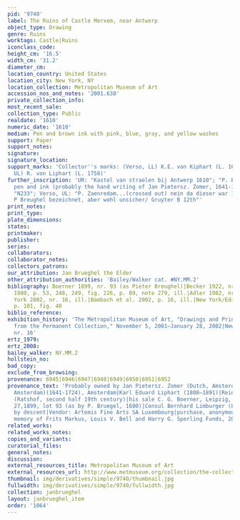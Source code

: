 ```yaml
---
pid: '9740'
label: The Ruins of Castle Merxem, near Antwerp
object_type: Drawing
genre: Ruins
worktags: Castle|Ruins
iconclass_code:
height_cm: '16.5'
width_cm: '31.2'
diameter_cm:
location_country: United States
location_city: New York, NY
location_collection: Metropolitan Museum of Art
accession_nos_and_notes: '2001.638'
private_collection_info:
most_recent_sale:
collection_type: Public
realdate: '1610'
numeric_date: '1610'
medium: Pen and brown ink with pink, blue, gray, and yellow washes
support: Paper
support_notes:
signature:
signature_location:
support_marks: 'Collector''s marks: (Verso, LL) K.E. von Kiphart (L. 1687), (Verso,
  UL) R. von Liphart (L. 1758)'
further_inscription: 'UR: "Kastel van straelen bij Antwerp 1610"; "P. Breugel" in
  pen and ink (probably the hand writing of Jan Pietersz. Zomer, 1641-1724); Verso,
  "N233"; Verso, UL: "P. Zaenredam...(crossed out) nein da dieser war 1597 geboren.../
  P Breughel bezeichnet, aber wohl unsicher/ Gruyter B 12th"'
print_notes:
print_type:
plate_dimensions:
states:
printmaker:
publisher:
series:
collaborators:
collaborator_notes:
collectors_patrons:
our_attribution: Jan Brueghel the Elder
other_attribution_authorities: 'Bailey/Walker cat. #NY.MM.2'
bibliography: Boerner 1899, nr. 93 (as Pieter Breughel)|Becker 1922, nr. 8, ill.|Adler
  1980, p. 53, 248, 249, fig. 226, p. 89, note 279, ill.|Adler 1982, nr. 17, ill.|New
  York 2002, nr. 16, ill.|Bambach et al. 2002, p. 16, ill.|New York/Edinburgh 2009,
  p. 101, fig. 40
biblio_reference:
exhibition_history: 'The Metropolitan Museum of Art, "Drawings and Prints: Selections
  from the Permanent Collection," November 5, 2001–January 28, 2002|New York 2002,
  nr. 16'
ertz_1979:
ertz_2008:
bailey_walker: NY.MM.2
hollstein_no:
bad_copy:
exclude_from_browsing:
provenance: 6945|6946|6947|6948|6949|6950|6951|6952
provenance_text: 'Probably owned by Jan Pietersz. Zomer (Dutch, Amsterdam 1641–1699
  Amsterdam)(1641-1724), Amsterdam|Karl Eduard Liphart (1808–1891)|Reinhold von Liphart
  (Ratshof, second half 19th century)|his sale C. G. Boerner, Leipzig, sale 64, June
  27,1899, lot 93 (as by P. Bruegel, 1600)|Consul Bernhard Limburger (Leipzig), thence
  by descent|Vendor: Artemis Fine Arts SA Luxembourg|purchase, anonymous gift, in
  memory of Frits Markus, Louis V. Bell and Harry G. Sperling Funds, 2001'
related_works:
related_works_notes:
copies_and_variants:
curatorial_files:
general_notes:
discussion:
external_resources_title: Metropolitan Museum of Art
external_resources_url: http://www.metmuseum.org/collection/the-collection-online/search/347299
thumbnail: img/derivatives/simple/9740/thumbnail.jpg
fullwidth: img/derivatives/simple/9740/fullwidth.jpg
collection: janbrueghel
layout: janbrueghel_item
order: '1064'
---
```


